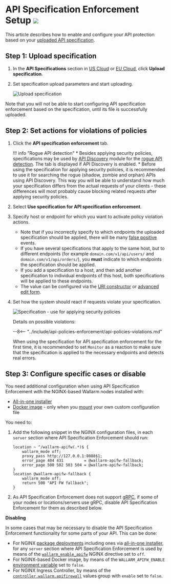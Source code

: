 # API Specification Enforcement Setup <a href="../../about-wallarm/subscription-plans/#subscription-plans"><img src="../../images/api-security-tag.svg" style="border: none;"></a>

This article describes how to enable and configure your API protection based on your [uploaded API specification](overview.md).

## Step 1: Upload specification

1. In the **API Specifications** section in [US Cloud](https://us1.my.wallarm.com/api-specifications/) or [EU Cloud](https://my.wallarm.com/api-specifications/), click **Upload specification**.
1. Set specification upload parameters and start uploading.

    ![Upload specification](../images/api-policies-enforcement/specificaton-upload.png)

Note that you will not be able to start configuring API specification enforcement based on the specification, until its file is successfully uploaded.

## Step 2: Set actions for violations of policies

1. Click the **API specification enforcement** tab.

    !!! info "Rogue API detection"
        * Besides applying security policies, specifications may be used by [API Discovery](../api-discovery/overview.md) module for the [rogue API detection](../api-discovery/rogue-api.md). The tab is displayed if API Discovery is enabled.
        * Before using the specification for applying security policies, it is recommended to use it for searching the rogue (shadow, zombie and orphan) APIs using API Discovery. This way you will be able to understand how much your specification differs from the actual requests of your clients - these differences will most probably cause blocking related requests after applying security policies.

1. Select **Use specification for API specification enforcement**.
1. Specify host or endpoint for which you want to activate policy violation actions.

    * Note that if you incorrectly specify to which endpoints the uploaded specification should be applied, there will be many [false positive](../about-wallarm/protecting-against-attacks.md#false-positives) events.
    * If you have several specifications that apply to the same host, but to different endpoints (for example `domain.com/v1/api/users/` and `domain.com/v1/api/orders/`), you **must** indicate to which endpoints the specification should be applied.
    * If you add a specification to a host, and then add another specification to individual endpoints of this host, both specifications will be applied to these endpoints.
    * The value can be configured via the [URI constructor](../user-guides/rules/rules.md#uri-constructor) or [advanced edit form](../user-guides/rules/rules.md#advanced-edit-form).

1. Set how the system should react if requests violate your specification.

    ![Specification - use for applying security policies](../images/api-policies-enforcement/specification-use-for-api-policies-enforcement.png)

    Details on possible violations:

    --8<-- "../include/api-policies-enforcement/api-policies-violations.md"

    When using the specification for API specification enforcement for the first time, it is recommended to set `Monitor` as a reaction to make sure that the specification is applied to the necessary endpoints and detects real errors.

## Step 3: Configure specific cases or disable

You need additional configuration when using API Specification Enforcement with the NGINX-based Wallarm nodes installed with:

* [All-in-one installer](../installation/nginx/all-in-one.md)
* [Docker image](../admin-en/installation-docker-en.md) - only when you [mount](../admin-en/installation-docker-en.md#run-the-container-mounting-the-configuration-file) your own custom configuration file

You need to:

1. Add the following snippet in the NGINX configuration files, in each `server` section where API Specification Enforcement should run:

    ```
    location ~ ^/wallarm-apifw(.*)$ {
        wallarm_mode off;
        proxy_pass http://127.0.0.1:8088$1;
        error_page 404 431         = @wallarm-apifw-fallback;
        error_page 500 502 503 504 = @wallarm-apifw-fallback;
    }
    location @wallarm-apifw-fallback {
        wallarm_mode off;
        return 500 "API FW fallback";
    }
    ```

1. As API Specification Enforcement does not support [gRPC](https://en.wikipedia.org/wiki/GRPC), if some of your nodes or locations/servers use gRPC, disable API Specification Enforcement for them as described below.

**Disabling**

In some cases that may be necessary to disable the API Specification Enforcement functionality for some parts of your API. This can be done:

* For NGINX [package deployments](../installation/supported-deployment-options.md#packages) including ones via [all-in-one installer](../installation/nginx/all-in-one.md), for any `server` section where API Specification Enforcement is used by means of the [`wallarm_enable_apifw`](../admin-en/configure-parameters-en.md#wallarm_enable_apifw) NGINX directive set to `off`.
* For NGINX-based Docker image, by means of the `WALLARM_APIFW_ENABLE` [environment variable](../admin-en/installation-docker-en.md#run-the-container-passing-the-environment-variables) set to `false`.
* For NGINX Ingress Controller, by means of the [`controller.wallarm.apifirewall`](../admin-en/configure-kubernetes-en.md#controllerwallarmapifirewall) values group with `enable` set to `false`.
